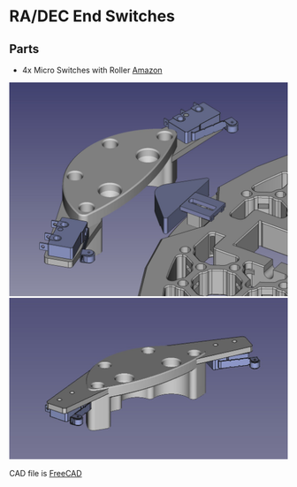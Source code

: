 # RA/DEC End Switches

## Parts
* 4x Micro Switches with Roller [Amazon](https://www.amazon.com/HiLetgo-KW12-3-Roller-Switch-Normally/dp/B07X142VGC/ref=sr_1_4?crid=24KQZQ7BACEUJ&keywords=Iyowei+20+micro+switch&qid=1677572737&sprefix=iyowei+20+micro+switch%2Caps%2C150&sr=8-4)

![DEC Preview](DEC_preview.jpg "DEC Preview")
![RA Preview](RA_preview.jpg "RA Preview")

CAD file is [FreeCAD](https://www.freecad.org/)

